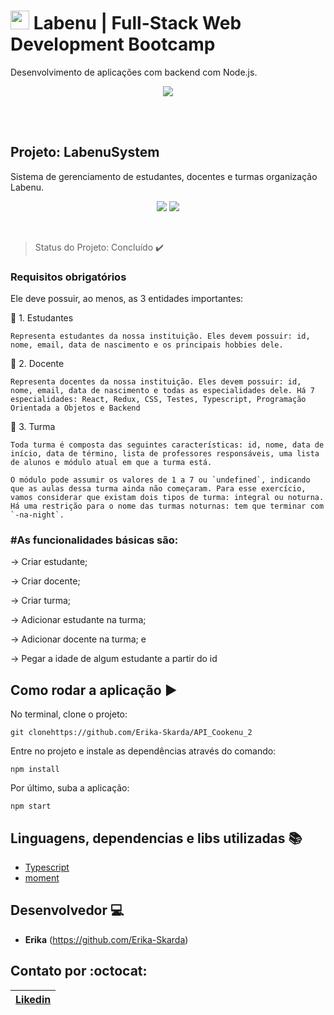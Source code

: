 #  <img  width='30' src='https://uploads-ssl.webflow.com/5e790d30d198385b09366d8f/5efbb5055f2478ba2bc322d0_icone_gif.gif'> Labenu | Full-Stack Web Development Bootcamp
Desenvolvimento de aplicações com backend com Node.js.

<p align="center">
  <img src="https://i.imgur.com/xUhQLtc.png"/>
</p>

<br><br>

## Projeto: LabenuSystem
Sistema de gerenciamento de estudantes, docentes e turmas organização Labenu.

<p align="center">

  <img src="https://img.shields.io/static/v1?label=javascript&message=language&color=green&style=for-the-badge&logo=JAVASCRIPT"/>
  <img src="https://img.shields.io/static/v1?label=typescript&message=language&color=blue&style=for-the-badge&logo=TYPESCRIPT"/>

</p>

</br>

> Status do Projeto: Concluído :heavy_check_mark: 

### Requisitos obrigatórios
Ele deve possuir, ao menos, as 3 entidades importantes:

:file_folder: 1. Estudantes 

    Representa estudantes da nossa instituição. Eles devem possuir: id, nome, email, data de nascimento e os principais hobbies dele. 

:file_folder: 2. Docente

    Representa docentes da nossa instituição. Eles devem possuir: id, nome, email, data de nascimento e todas as especialidades dele. Há 7 especialidades: React, Redux, CSS, Testes, Typescript, Programação Orientada a Objetos e Backend

:file_folder: 3. Turma

    Toda turma é composta das seguintes características: id, nome, data de início, data de término, lista de professores responsáveis, uma lista de alunos e módulo atual em que a turma está.

    O módulo pode assumir os valores de 1 a 7 ou `undefined`, indicando que as aulas dessa turma ainda não começaram. Para esse exercício, vamos considerar que existam dois tipos de turma: integral ou noturna. Há uma restrição para o nome das turmas noturnas: tem que terminar com `-na-night`.

### #As funcionalidades básicas são:

→ Criar estudante;

→ Criar docente;

→ Criar turma;

→ Adicionar estudante na turma;

→ Adicionar docente na turma; e

→ Pegar a idade de algum estudante a partir do id

## Como rodar a aplicação :arrow_forward:

No terminal, clone o projeto: 

```
git clonehttps://github.com/Erika-Skarda/API_Cookenu_2
```
Entre no projeto e instale as dependências através do comando:
```
npm install
```
Por último, suba a aplicação: 
```
npm start
```


## Linguagens, dependencias e libs utilizadas :books:

- [Typescript](https://www.typescriptlang.org/)
- [moment](https://momentjs.com/docs/)


## Desenvolvedor :computer:

- <b>Erika</b> (https://github.com/Erika-Skarda)

## Contato por :octocat:

| [Likedin](https://www.linkedin.com/in/erika-skarda) | 
| :---: |
